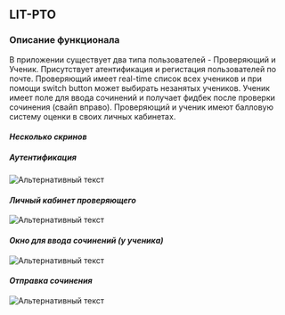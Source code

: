 ## LIT-PTO

### Описание функционала
В приложении существует два типа пользователей - Проверяющий и Ученик. Присутствует атентификация и регистация
пользователей по почте. Проверяющий имеет real-time список всех учеников и при помощи switch button 
может выбирать незанятых учеников. Ученик имеет поле для ввода сочинений и получает фидбек после проверки сочинения (свайп вправо). 
Проверяющий и ученик имеют балловую систему оценки в своих личных кабинетах.


#### *Несколько скринов*  

##### *Аутентификация*  
![Альтернативный текст](https://ibb.co/LJmYjD5)
#### *Личный кабинет проверяющего*  
![Альтернативный текст](https://i.ibb.co/D7pJNhY/Screenshot-2019-05-20-18-28-57-555-com-example-dneprovdanila-litpro-project.png)

#### *Окно для ввода сочинений (у ученика)*  
![Альтернативный текст](https://i.ibb.co/DY7sMQW/Screenshot-2019-05-20-18-30-39-071-com-example-dneprovdanila-litpro-project.png)

#### *Отправка сочинения*  
![Альтернативный текст](https://i.ibb.co/9N7M2Lm/Screenshot-2019-05-20-18-30-29-489-com-example-dneprovdanila-litpro-project.png)
